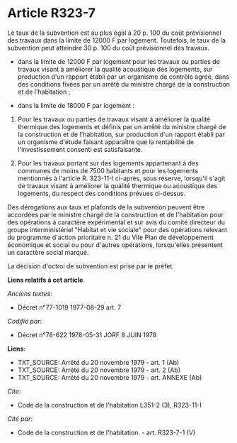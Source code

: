 # Article R323-7

Le taux de la subvention est au plus égal à 20 p. 100 du coût prévisionnel des travaux dans la limite de 12000 F par
logement. Toutefois, le taux de la subvention peut atteindre 30 p. 100 du coût prévisionnel des travaux.

- dans la limite de 12000 F par logement pour les travaux ou parties de travaux visant à améliorer la qualité acoustique des
logements, sur production d'un rapport établi par un organisme de contrôle agréé, dans des conditions fixées par un arrêté du
ministre chargé de la construction et de l'habitation ;

- dans la limite de 18000 F par logement :

1. Pour les travaux ou parties de travaux visant à améliorer la qualité thermique des logements et définis par un arrêté du
ministre chargé de la construction et de l'habitation, sur production d'un rapport établi par un organisme d'étude faisant
apparaître que la rentabilité de l'investissement consenti est satisfaisante.

2. Pour les travaux portant sur des logements appartenant à des communes de moins de 7500 habitants et pour les logements
mentionnés à l'article R. 323-11-I ci-après, sous réserve, lorsqu'il s'agit de travaux visant à améliorer la qualité
thermique ou acoustique des logements, du respect des conditions prévues ci-dessus.

Des dérogations aux taux et plafonds de la subvention peuvent être accordées par le ministre chargé de la construction et de
l'habitation pour des opérations à caractère expérimental et sur avis du comité directeur du groupe interministériel "Habitat
et vie sociale" pour des opérations relevant du programme d'action prioritaire n. 21 du VIIe Plan de développement économique
et social ou pour d'autres opérations, lorsqu'elles présentent un caractère social marqué.

La décision d'octroi de subvention est prise par le préfet.

**Liens relatifs à cet article**

_Anciens textes_:

  - Décret n°77-1019 1977-08-29 art. 7

_Codifié par_:

  - Décret n°78-622 1978-05-31 JORF 8 JUIN 1978

**Liens**:

  - TXT_SOURCE: Arrêté du 20 novembre 1979 - art. 1 (Ab)
  - TXT_SOURCE: Arrêté du 20 novembre 1979 - art. 2 (Ab)
  - TXT_SOURCE: Arrêté du 20 novembre 1979 - art. ANNEXE (Ab)

_Cite_:

  - Code de la construction et de l'habitation L351-2 (3), R323-11-I

_Cité par_:

  - Code de la construction et de l'habitation. - art. R323-7-1 (V)
